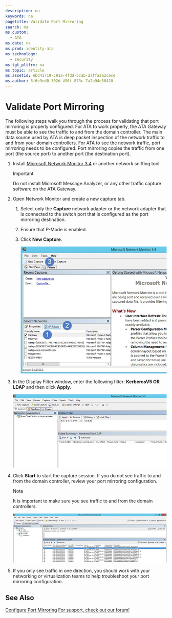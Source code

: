 ```yaml
---
description: na
keywords: na
pagetitle: Validate Port Mirroring
search: na
ms.custom: 
  - ATA
ms.date: na
ms.prod: identity-ata
ms.technology: 
  - security
ms.tgt_pltfrm: na
ms.topic: article
ms.assetid: ebd41719-c91a-4fdd-bcab-2affa2a2cace
ms.author: 5f6e9ed0-302d-496f-873c-7a2b94e50410
---
```

# Validate Port Mirroring
The following steps walk you through the process for validating that port mirroring is properly configured. For ATA to work properly, the ATA Gateway must be able to see the traffic to and from the domain controller. The main data source used by ATA is deep packet inspection of the network traffic to and from your domain controllers. For ATA to see the network traffic, port mirroring needs to be configured. Port mirroring copies the traffic from one port (the source port) to another port (the destination port).

1. Install [Microsoft Network Monitor 3.4](http://www.microsoft.com/download/details.aspx?id=4865) or another network sniffing tool.

   > [!IMPORTANT]
   > Do not install Microsoft Message Analyzer, or any other traffic capture software on the ATA Gateway.

2. Open Network Monitor and create a new capture tab.

   1. Select only the **Capture** network adapter or the network adapter that is connected to the switch port that is configured as the port mirroring destination.

   2. Ensure that P-Mode is enabled.

   3. Click **New Capture**.

      ![](../Image/ATA_Port_Mirroring_Capture.jpg)

3. In the Display Filter window, enter the following filter: **KerberosV5 OR LDAP** and then click **Apply**.

   ![](../Image/ATA_Port_Mirroring_filter_settings.jpg)

4. Click **Start** to start the capture session. If you do not see traffic to and from the domain controller, review your port mirroring configuration.

   > [!NOTE]
   > It is important to make sure you see traffic to and from the domain controllers.
   > 
   > ![](../Image/ATA_Port_Mirroring_Capture_traffic.jpg)

5. If you only see traffic in one direction, you should work with your networking or virtualization teams to help troubleshoot your port mirroring configuration.

## See Also
[Configure Port Mirroring](../Topic/Configure_Port_Mirroring.md)
[For support, check out our forum!](https://social.technet.microsoft.com/Forums/security/en-US/home?forum=mata)

